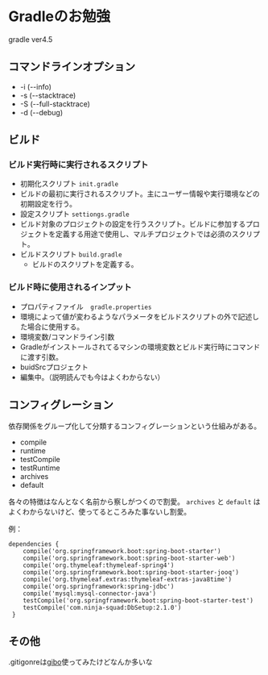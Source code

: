 # Gradleのお勉強
gradle ver4.5
## コマンドラインオプション
- -i (--info)
- -s (--stacktrace)
- -S (--full-stacktrace)
- -d (--debug)
## ビルド
### ビルド実行時に実行されるスクリプト
- 初期化スクリプト `init.gradle`
 - ビルドの最初に実行されるスクリプト。主にユーザー情報や実行環境などの初期設定を行う。
- 設定スクリプト `settiongs.gradle`
 - ビルド対象のプロジェクトの設定を行うスクリプト。ビルドに参加するプロジェクトを定義する用途で使用し、マルチプロジェクトでは必須のスクリプト。
- ビルドスクリプト `build.gradle`
  - ビルドのスクリプトを定義する。
### ビルド時に使用されるインプット
- プロパティファイル　`gradle.properties`
 - 環境によって値が変わるようなパラメータをビルドスクリプトの外で記述した場合に使用する。
- 環境変数/コマンドライン引数
 - Gradleがインストールされてるマシンの環境変数とビルド実行時にコマンドに渡す引数。
- buidSrcプロジェクト
 - 編集中。（説明読んでも今はよくわからない）
## コンフィグレーション
依存関係をグループ化して分類するコンフィグレーションという仕組みがある。
- compile
- runtime
- testCompile
- testRuntime
- archives
- default

各々の特徴はなんとなく名前から察しがつくので割愛。 `archives` と `default` はよくわからないけど、使ってるところみた事ないし割愛。

例：
```
dependencies {
    compile('org.springframework.boot:spring-boot-starter')
    compile('org.springframework.boot:spring-boot-starter-web')
    compile('org.thymeleaf:thymeleaf-spring4')
    compile('org.springframework.boot:spring-boot-starter-jooq')
    compile('org.thymeleaf.extras:thymeleaf-extras-java8time')
    compile('org.springframework:spring-jdbc')
    compile('mysql:mysql-connector-java')
    testCompile('org.springframework.boot:spring-boot-starter-test')
    testCompile('com.ninja-squad:DbSetup:2.1.0')
 }
```
## その他
.gitigonreは[gibo](https://github.com/simonwhitaker/gibo)使ってみたけどなんか多いな
